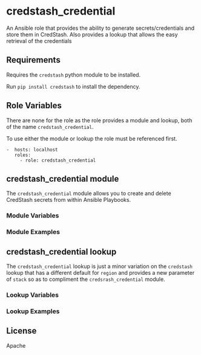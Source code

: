 # credstash_credential

An Ansible role that provides the ability to generate secrets/credentials and store them
in CredStash. Also provides a lookup that allows the easy retrieval of the credentials


## Requirements

Requires the `credstash` python module to be installed.

Run `pip install credstash` to install the dependency.


## Role Variables

There are none for the role as the role provides a module and lookup, both of the
name `credstash_credential`.

To use either the module or lookup the role must be referenced first.

```
-  hosts: localhost
   roles:
     - role: credstash_credential
```


## credstash_credential module

The `credstash_credential` module allows you to create and delete CredStash secrets
from within Ansible Playbooks.

### Module Variables


### Module Examples




## credstash_credential lookup

The `credstash_credential` lookup is just a minor variation on the `credstash` lookup
that has a different default for `region` and provides a new parameter of `stack` so
as to compliment the `credsrash_credential` module.

### Lookup Variables

### Lookup Examples


## License
Apache
